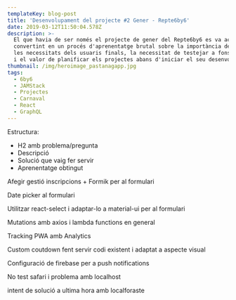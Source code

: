 ```yaml
---
templateKey: blog-post
title: 'Desenvolupament del projecte #2 Gener - Repte6by6'
date: 2019-03-12T11:50:04.578Z
description: >-
  El que havia de ser només el projecte de gener del Repte6by6 es va acabar
  convertint en un procés d'aprenentatge brutal sobre la importància de conèixer
  les necessitats dels usuaris finals, la necessitat de testejar a fons el codi
  i el valor de planificar els projectes abans d'iniciar el seu desenvolupament.
thumbnail: /img/heroimage_pastanagapp.jpg
tags:
  - 6by6
  - JAMStack
  - Projectes
  - Carnaval
  - React
  - GraphQL
---
```

Estructura:

* H2 amb problema/pregunta
* Descripció
* Solució que vaig fer servir
* Aprenentatge obtingut



Afegir gestió inscripcions + Formik per al formulari

Date picker al formulari

Utilitzar react-select i adaptar-lo a material-ui per al formulari



Mutations amb axios i lambda functions en general



Tracking PWA amb Analytics



Custom coutdown fent servir codi existent i adaptat a aspecte visual



Configuració de firebase per a push notifications



No test safari i problema amb localhost

intent de solució a ultima hora amb localforaste

